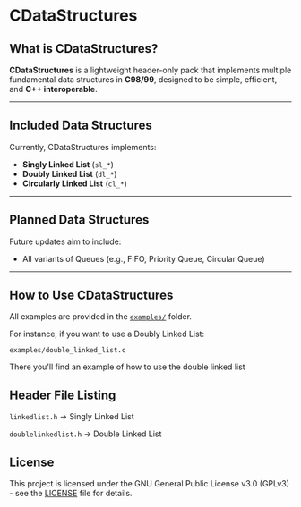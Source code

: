 # CDataStructures

## What is CDataStructures?
**CDataStructures** is a lightweight header-only pack that implements multiple fundamental data structures in **C98/99**, designed to be simple, efficient, and **C++ interoperable**.

---

## Included Data Structures
Currently, CDataStructures implements:

- **Singly Linked List** (`sl_*`)
- **Doubly Linked List** (`dl_*`)
- **Circularly Linked List** (`cl_*`)

---

## Planned Data Structures
Future updates aim to include:

- All variants of Queues (e.g., FIFO, Priority Queue, Circular Queue)

---

## How to Use CDataStructures
All examples are provided in the [`examples/`](./examples/) folder.

For instance, if you want to use a Doubly Linked List:

`examples/double_linked_list.c`

There you'll find an example of how to use the double linked list

## Header File Listing

`linkedlist.h` → Singly Linked List

`doublelinkedlist.h` → Double Linked List

## License
This project is licensed under the GNU General Public License v3.0 (GPLv3) - see the [LICENSE](./LICENSE) file for details.
